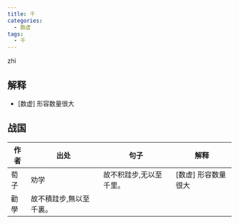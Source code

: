 ```yaml
---
title: 千
categories:
  - 数虚
tags:
  - 千
---
```

zhì
<!-- more -->

## 解释
* [数虚] 形容数量很大

## 战国

作者|出处|句子|解释
---|---|---|---
荀子|劝学|故不积跬步,无以至千里。| [数虚] 形容数量很大
  |勸學|故不積跬步,無以至千裏。|
